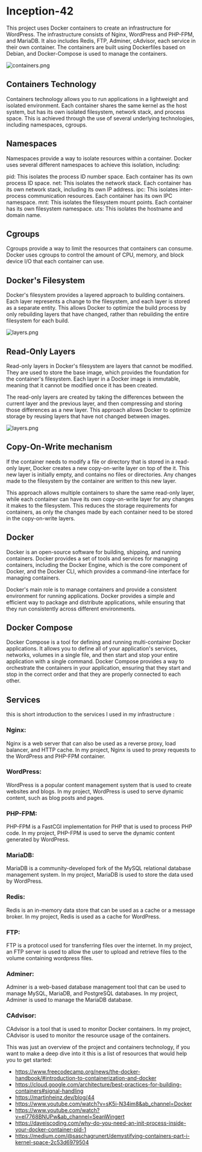 # Inception-42
This project uses Docker containers to create an infrastructure for WordPress. The infrastructure consists of Nginx, WordPress and PHP-FPM, and MariaDB. It also includes Redis, FTP, Adminer, cAdvisor, each service in their own container. The containers are built using Dockerfiles based on Debian, and Docker-Compose is used to manage the containers.

![containers.png](ReadMe/containers.png)

## Containers Technology
Containers technology allows you to run applications in a lightweight and isolated environment. Each container shares the same kernel as the host system, but has its own isolated filesystem, network stack, and process space. This is achieved through the use of several underlying technologies, including namespaces, cgroups.

## Namespaces
Namespaces provide a way to isolate resources within a container. Docker uses several different namespaces to achieve this isolation, including:

pid: This isolates the process ID number space. Each container has its own process ID space.
net: This isolates the network stack. Each container has its own network stack, including its own IP address.
ipc: This isolates inter-process communication resources. Each container has its own IPC namespace.
mnt: This isolates the filesystem mount points. Each container has its own filesystem namespace.
uts: This isolates the hostname and domain name.

## Cgroups
Cgroups provide a way to limit the resources that containers can consume. Docker uses cgroups to control the amount of CPU, memory, and block device I/O that each container can use.

## Docker's Filesystem
Docker's filesystem provides a layered approach to building containers. Each layer represents a change to the filesystem, and each layer is stored as a separate entity. This allows Docker to optimize the build process by only rebuilding layers that have changed, rather than rebuilding the entire filesystem for each build.

![layers.png](ReadMe/layers.png)

## Read-Only Layers
Read-only layers in Docker's filesystem are layers that cannot be modified. They are used to store the base image, which provides the foundation for the container's filesystem. Each layer in a Docker image is immutable, meaning that it cannot be modified once it has been created.

The read-only layers are created by taking the differences between the current layer and the previous layer, and then compressing and storing those differences as a new layer. This approach allows Docker to optimize storage by reusing layers that have not changed between images.

![layers.png](ReadMe/copy%20on%20write.png)

## Copy-On-Write mechanism
If the container needs to modify a file or directory that is stored in a read-only layer, Docker creates a new copy-on-write layer on top of the it. This new layer is initially empty, and contains no files or directories. Any changes made to the filesystem by the container are written to this new layer.

This approach allows multiple containers to share the same read-only layer, while each container can have its own copy-on-write layer for any changes it makes to the filesystem. This reduces the storage requirements for containers, as only the changes made by each container need to be stored in the copy-on-write layers.

## Docker
Docker is an open-source software for building, shipping, and running containers. Docker provides a set of tools and services for managing containers, including the Docker Engine, which is the core component of Docker, and the Docker CLI, which provides a command-line interface for managing containers.

Docker's main role is to manage containers and provide a consistent environment for running applications. Docker provides a simple and efficient way to package and distribute applications, while ensuring that they run consistently across different environments.

## Docker Compose
Docker Compose is a tool for defining and running multi-container Docker applications. It allows you to define all of your application's services, networks, volumes in a single file, and then start and stop your entire application with a single command. Docker Compose provides a way to orchestrate the containers in your application, ensuring that they start and stop in the correct order and that they are properly connected to each other.

## Services
this is short introduction to the services I used in my infrastructure :

### Nginx: 
Nginx is a web server that can also be used as a reverse proxy, load balancer, and HTTP cache. In my project, Nginx is used to proxy requests to the WordPress and PHP-FPM container.

### WordPress:
WordPress is a popular content management system that is used to create websites and blogs. In my project, WordPress is used to serve dynamic content, such as blog posts and pages.

### PHP-FPM:
PHP-FPM is a FastCGI implementation for PHP that is used to process PHP code. In my project, PHP-FPM is used to serve the dynamic content generated by WordPress.

### MariaDB:
MariaDB is a community-developed fork of the MySQL relational database management system. In my project, MariaDB is used to store the data used by WordPress.

### Redis:
Redis is an in-memory data store that can be used as a cache or a message broker. In my project, Redis is used as a cache for WordPress.

### FTP:
FTP is a protocol used for transferring files over the internet. In my project, an FTP server is used to allow the user to upload and retrieve files to the volume containing wordpress files.

### Adminer:
Adminer is a web-based database management tool that can be used to manage MySQL, MariaDB, and PostgreSQL databases. In my project, Adminer is used to manage the MariaDB database.

### CAdvisor:
CAdvisor is a tool that is used to monitor Docker containers. In my project, CAdvisor is used to monitor the resource usage of the containers.

This was just an overview of the project and containers technology, if you want to make a deep dive into it this is a list of resources that would help you to get started:
- https://www.freecodecamp.org/news/the-docker-handbook/#introduction-to-containerization-and-docker
- https://cloud.google.com/architecture/best-practices-for-building-containers#signal-handling
- https://martinheinz.dev/blog/44
- https://www.youtube.com/watch?v=sK5i-N34im8&ab_channel=Docker
- https://www.youtube.com/watch?v=el7768BNUPw&ab_channel=SeanWingert
- https://daveiscoding.com/why-do-you-need-an-init-process-inside-your-docker-container-pid-1
- https://medium.com/@saschagrunert/demystifying-containers-part-i-kernel-space-2c53d6979504
